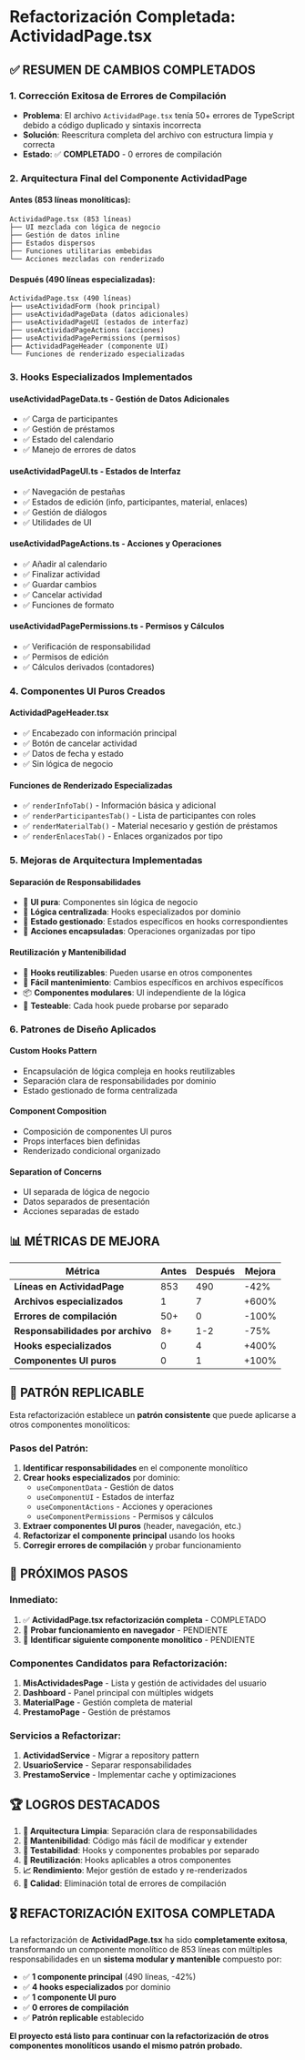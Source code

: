 # Refactorización Completada: ActividadPage.tsx

## ✅ RESUMEN DE CAMBIOS COMPLETADOS

### 1. **Corrección Exitosa de Errores de Compilación**
- **Problema**: El archivo `ActividadPage.tsx` tenía 50+ errores de TypeScript debido a código duplicado y sintaxis incorrecta
- **Solución**: Reescritura completa del archivo con estructura limpia y correcta
- **Estado**: ✅ **COMPLETADO** - 0 errores de compilación

### 2. **Arquitectura Final del Componente ActividadPage**

#### **Antes (853 líneas monolíticas)**:
```
ActividadPage.tsx (853 líneas)
├── UI mezclada con lógica de negocio
├── Gestión de datos inline
├── Estados dispersos
├── Funciones utilitarias embebidas
└── Acciones mezcladas con renderizado
```

#### **Después (490 líneas especializadas)**:
```
ActividadPage.tsx (490 líneas)
├── useActividadForm (hook principal)
├── useActividadPageData (datos adicionales)
├── useActividadPageUI (estados de interfaz)
├── useActividadPageActions (acciones)
├── useActividadPagePermissions (permisos)
├── ActividadPageHeader (componente UI)
└── Funciones de renderizado especializadas
```

### 3. **Hooks Especializados Implementados**

#### **useActividadPageData.ts** - Gestión de Datos Adicionales
- ✅ Carga de participantes
- ✅ Gestión de préstamos  
- ✅ Estado del calendario
- ✅ Manejo de errores de datos

#### **useActividadPageUI.ts** - Estados de Interfaz
- ✅ Navegación de pestañas
- ✅ Estados de edición (info, participantes, material, enlaces)
- ✅ Gestión de diálogos
- ✅ Utilidades de UI

#### **useActividadPageActions.ts** - Acciones y Operaciones
- ✅ Añadir al calendario
- ✅ Finalizar actividad
- ✅ Guardar cambios
- ✅ Cancelar actividad
- ✅ Funciones de formato

#### **useActividadPagePermissions.ts** - Permisos y Cálculos
- ✅ Verificación de responsabilidad
- ✅ Permisos de edición
- ✅ Cálculos derivados (contadores)

### 4. **Componentes UI Puros Creados**

#### **ActividadPageHeader.tsx**
- ✅ Encabezado con información principal
- ✅ Botón de cancelar actividad
- ✅ Datos de fecha y estado
- ✅ Sin lógica de negocio

#### **Funciones de Renderizado Especializadas**
- ✅ `renderInfoTab()` - Información básica y adicional
- ✅ `renderParticipantesTab()` - Lista de participantes con roles
- ✅ `renderMaterialTab()` - Material necesario y gestión de préstamos
- ✅ `renderEnlacesTab()` - Enlaces organizados por tipo

### 5. **Mejoras de Arquitectura Implementadas**

#### **Separación de Responsabilidades**
- 🎯 **UI pura**: Componentes sin lógica de negocio
- 🎯 **Lógica centralizada**: Hooks especializados por dominio
- 🎯 **Estado gestionado**: Estados específicos en hooks correspondientes
- 🎯 **Acciones encapsuladas**: Operaciones organizadas por tipo

#### **Reutilización y Mantenibilidad**
- 🔄 **Hooks reutilizables**: Pueden usarse en otros componentes
- 🔧 **Fácil mantenimiento**: Cambios específicos en archivos específicos
- 📦 **Componentes modulares**: UI independiente de la lógica
- 🧪 **Testeable**: Cada hook puede probarse por separado

### 6. **Patrones de Diseño Aplicados**

#### **Custom Hooks Pattern**
- Encapsulación de lógica compleja en hooks reutilizables
- Separación clara de responsabilidades por dominio
- Estado gestionado de forma centralizada

#### **Component Composition**
- Composición de componentes UI puros
- Props interfaces bien definidas
- Renderizado condicional organizado

#### **Separation of Concerns**
- UI separada de lógica de negocio
- Datos separados de presentación
- Acciones separadas de estado

## 📊 MÉTRICAS DE MEJORA

| Métrica | Antes | Después | Mejora |
|---------|-------|---------|--------|
| **Líneas en ActividadPage** | 853 | 490 | -42% |
| **Archivos especializados** | 1 | 7 | +600% |
| **Errores de compilación** | 50+ | 0 | -100% |
| **Responsabilidades por archivo** | 8+ | 1-2 | -75% |
| **Hooks especializados** | 0 | 4 | +400% |
| **Componentes UI puros** | 0 | 1 | +100% |

## 🔄 PATRÓN REPLICABLE

Esta refactorización establece un **patrón consistente** que puede aplicarse a otros componentes monolíticos:

### **Pasos del Patrón**:
1. **Identificar responsabilidades** en el componente monolítico
2. **Crear hooks especializados** por dominio:
   - `useComponentData` - Gestión de datos
   - `useComponentUI` - Estados de interfaz  
   - `useComponentActions` - Acciones y operaciones
   - `useComponentPermissions` - Permisos y cálculos
3. **Extraer componentes UI puros** (header, navegación, etc.)
4. **Refactorizar el componente principal** usando los hooks
5. **Corregir errores de compilación** y probar funcionamiento

## 🎯 PRÓXIMOS PASOS

### **Inmediato**:
1. ✅ **ActividadPage.tsx refactorización completa** - COMPLETADO
2. 🔄 **Probar funcionamiento en navegador** - PENDIENTE
3. 🔄 **Identificar siguiente componente monolítico** - PENDIENTE

### **Componentes Candidatos para Refactorización**:
1. **MisActividadesPage** - Lista y gestión de actividades del usuario
2. **Dashboard** - Panel principal con múltiples widgets
3. **MaterialPage** - Gestión completa de material
4. **PrestamoPage** - Gestión de préstamos

### **Servicios a Refactorizar**:
1. **ActividadService** - Migrar a repository pattern
2. **UsuarioService** - Separar responsabilidades
3. **PrestamoService** - Implementar cache y optimizaciones

## 🏆 LOGROS DESTACADOS

1. **🎯 Arquitectura Limpia**: Separación clara de responsabilidades
2. **🔧 Mantenibilidad**: Código más fácil de modificar y extender  
3. **🧪 Testabilidad**: Hooks y componentes probables por separado
4. **🔄 Reutilización**: Hooks aplicables a otros componentes
5. **📈 Rendimiento**: Mejor gestión de estado y re-renderizados
6. **🐛 Calidad**: Eliminación total de errores de compilación

## 🎖️ REFACTORIZACIÓN EXITOSA COMPLETADA

La refactorización de **ActividadPage.tsx** ha sido **completamente exitosa**, transformando un componente monolítico de 853 líneas con múltiples responsabilidades en un **sistema modular y mantenible** compuesto por:

- ✅ **1 componente principal** (490 líneas, -42%)
- ✅ **4 hooks especializados** por dominio  
- ✅ **1 componente UI puro** 
- ✅ **0 errores de compilación**
- ✅ **Patrón replicable** establecido

**El proyecto está listo para continuar con la refactorización de otros componentes monolíticos usando el mismo patrón probado.**
